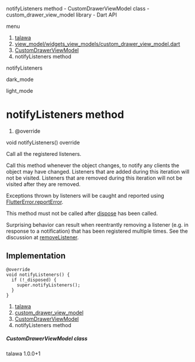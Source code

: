 




notifyListeners method - CustomDrawerViewModel class - custom\_drawer\_view\_model library - Dart API







menu

1. [talawa](../../index.html)
2. [view\_model/widgets\_view\_models/custom\_drawer\_view\_model.dart](../../view_model_widgets_view_models_custom_drawer_view_model/view_model_widgets_view_models_custom_drawer_view_model-library.html)
3. [CustomDrawerViewModel](../../view_model_widgets_view_models_custom_drawer_view_model/CustomDrawerViewModel-class.html)
4. notifyListeners method

notifyListeners


dark\_mode

light\_mode




# notifyListeners method


1. @override

void
notifyListeners()
override

Call all the registered listeners.

Call this method whenever the object changes, to notify any clients the
object may have changed. Listeners that are added during this iteration
will not be visited. Listeners that are removed during this iteration will
not be visited after they are removed.

Exceptions thrown by listeners will be caught and reported using
[FlutterError.reportError](https://api.flutter.dev/flutter/foundation/FlutterError/reportError.html).

This method must not be called after [dispose](../../view_model_widgets_view_models_custom_drawer_view_model/CustomDrawerViewModel/dispose.html) has been called.

Surprising behavior can result when reentrantly removing a listener (e.g.
in response to a notification) that has been registered multiple times.
See the discussion at [removeListener](https://api.flutter.dev/flutter/foundation/ChangeNotifier/removeListener.html).


## Implementation

```
@override
void notifyListeners() {
  if (!_disposed) {
    super.notifyListeners();
  }
}
```

 


1. [talawa](../../index.html)
2. [custom\_drawer\_view\_model](../../view_model_widgets_view_models_custom_drawer_view_model/view_model_widgets_view_models_custom_drawer_view_model-library.html)
3. [CustomDrawerViewModel](../../view_model_widgets_view_models_custom_drawer_view_model/CustomDrawerViewModel-class.html)
4. notifyListeners method

##### CustomDrawerViewModel class





talawa
1.0.0+1






